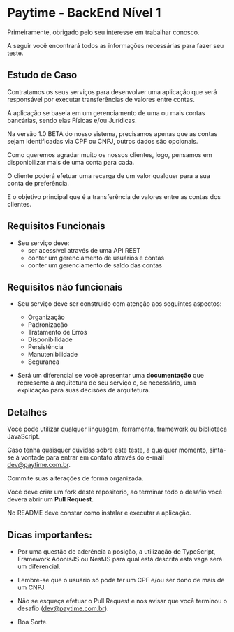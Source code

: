 # Paytime - BackEnd Nível 1

Primeiramente, obrigado pelo seu interesse em trabalhar conosco.

A seguir você encontrará todos as informações necessárias para fazer seu teste.

## Estudo de Caso

Contratamos os seus serviços para desenvolver uma aplicação que será responsável por executar transferências de valores entre contas.

A aplicação se baseia em um gerenciamento de uma ou mais contas bancárias, sendo elas Físicas e/ou Jurídicas.

Na versão 1.0 BETA do nosso sistema, precisamos apenas que as contas sejam identificadas via CPF ou CNPJ, outros dados são opcionais.

Como queremos agradar muito os nossos clientes, logo, pensamos em disponibilizar mais de uma conta para cada.

O cliente poderá efetuar uma recarga de um valor qualquer para a sua conta de preferência.

E o objetivo principal que é a transferência de valores entre as contas dos clientes.

## Requisitos Funcionais

- Seu serviço deve:
    - ser acessível através de uma API REST
    - conter um gerenciamento de usuários e contas
    - conter um gerenciamento de saldo das contas

## Requisitos não funcionais

- Seu serviço deve ser construído com atenção aos seguintes aspectos:
    - Organização
    - Padronização
    - Tratamento de Erros
    - Disponibilidade
    - Persistência
    - Manutenibilidade
    - Segurança

- Será um diferencial se você apresentar uma **documentação** que represente a arquitetura de seu serviço e, se necessário, uma explicação para suas decisões de arquitetura.


## Detalhes

Você pode utilizar qualquer linguagem, ferramenta, framework ou biblioteca JavaScript.

Caso tenha quaisquer dúvidas sobre este teste, a qualquer momento, sinta-se à vontade para entrar em contato através do e-mail dev@paytime.com.br.

Commite suas alterações de forma organizada.

Você deve criar um fork deste repositorio, ao terminar todo o desafio você devera abrir um **Pull Request**.

No README deve constar como instalar e executar a aplicação.

## Dicas importantes:

- Por uma questão de aderência a posição, a utilização de TypeScript, Framework AdonisJS ou NestJS para qual está descrita esta vaga será um diferencial.

- Lembre-se que o usuário só pode ter um CPF e/ou ser dono de mais de um CNPJ.

- Não se esqueça efetuar o Pull Request e nos avisar que você terminou o desafio (dev@paytime.com.br).

- Boa Sorte.